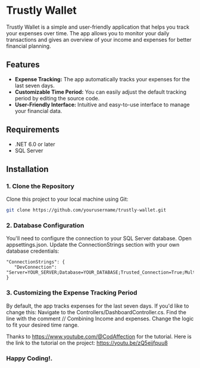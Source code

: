 # Trustly Wallet

Trustly Wallet is a simple and user-friendly application that helps you track your expenses over time. The app allows you to monitor your daily transactions and gives an overview of your income and expenses for better financial planning.

## Features

- **Expense Tracking:** The app automatically tracks your expenses for the last seven days.
- **Customizable Time Period:** You can easily adjust the default tracking period by editing the source code.
- **User-Friendly Interface:** Intuitive and easy-to-use interface to manage your financial data.

## Requirements

- .NET 6.0 or later
- SQL Server

## Installation

### 1. Clone the Repository
Clone this project to your local machine using Git:
```bash
git clone https://github.com/yourusername/trustly-wallet.git
```
### 2. Database Configuration
You'll need to configure the connection to your SQL Server database.
Open appsettings.json.
Update the ConnectionStrings section with your own database credentials:
```
"ConnectionStrings": {
   "DevConnection": "Server=YOUR_SERVER;Database=YOUR_DATABASE;Trusted_Connection=True;MultipleActiveResultSets=True;TrustServerCertificate=True;"
}
```
### 3. Customizing the Expense Tracking Period
By default, the app tracks expenses for the last seven days. If you'd like to change this:
Navigate to the Controllers/DashboardController.cs.
Find the line with the comment // Combining Income and expenses.
Change the logic to fit your desired time range.

Thanks to https://www.youtube.com/@CodAffection for the tutorial. Here is the link to the tutorial on the project: https://youtu.be/zQ5eijfpuu8

### Happy Coding!. 
